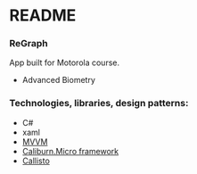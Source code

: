 # README #

### ReGraph ###

App built for Motorola course.

* Advanced Biometry

### Technologies, libraries, design patterns: ###

* C#
* xaml
* [MVVM](http://msdn.microsoft.com/en-us/library/gg405484%28v=pandp.40%29.aspx)
* [Caliburn.Micro framework](https://caliburnmicro.codeplex.com/)
* [Callisto](http://timheuer.github.io/callisto/)